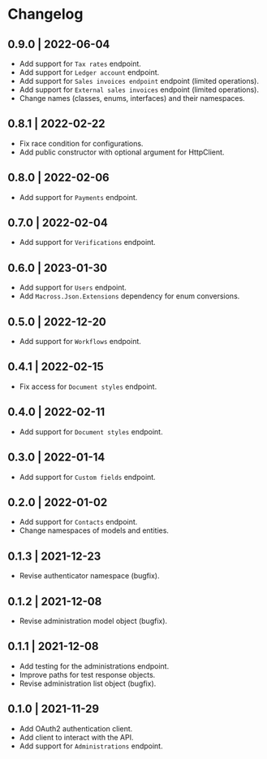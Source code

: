 # Changelog

## 0.9.0 | 2022-06-04
* Add support for `Tax rates` endpoint.
* Add support for `Ledger account` endpoint.
* Add support for `Sales invoices endpoint` endpoint (limited operations).
* Add support for `External sales invoices` endpoint (limited operations).
* Change names (classes, enums, interfaces) and their namespaces.

## 0.8.1 | 2022-02-22
* Fix race condition for configurations.
* Add public constructor with optional argument for HttpClient.

## 0.8.0 | 2022-02-06
* Add support for `Payments` endpoint.

## 0.7.0 | 2022-02-04
* Add support for `Verifications` endpoint.

## 0.6.0 | 2023-01-30
* Add support for `Users` endpoint.
* Add `Macross.Json.Extensions` dependency for enum conversions.

## 0.5.0 | 2022-12-20
* Add support for `Workflows` endpoint.

## 0.4.1 | 2022-02-15
* Fix access for `Document styles` endpoint.

## 0.4.0 | 2022-02-11
* Add support for `Document styles` endpoint.

## 0.3.0 | 2022-01-14
* Add support for `Custom fields` endpoint.

## 0.2.0 | 2022-01-02
* Add support for `Contacts` endpoint.
* Change namespaces of models and entities.

## 0.1.3 | 2021-12-23
* Revise authenticator namespace (bugfix).

## 0.1.2 | 2021-12-08
* Revise administration model object (bugfix).

## 0.1.1 | 2021-12-08
* Add testing for the administrations endpoint.
* Improve paths for test response objects.
* Revise administration list object (bugfix).

## 0.1.0 | 2021-11-29
* Add OAuth2 authentication client.
* Add client to interact with the API.
* Add support for `Administrations` endpoint.
